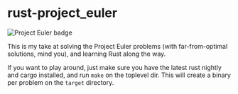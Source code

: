 rust-project_euler
==================

![Project Euler badge](http://projecteuler.net/profile/riccieri.png)

This is my take at solving the Project Euler problems (with far-from-optimal
solutions, mind you), and learning Rust along the way.

If you want to play around, just make sure you have the latest rust nightly
and cargo installed, and run `make` on the toplevel dir. This will create a
binary per problem on the `target` directory.
